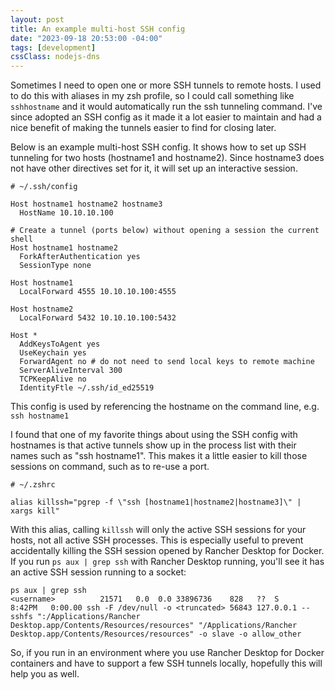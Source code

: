 ```yaml
---
layout: post
title: An example multi-host SSH config
date: "2023-09-18 20:53:00 -04:00"
tags: [development]
cssClass: nodejs-dns
---
```


Sometimes I need to open one or more SSH tunnels to remote hosts. I used to do this with aliases in my zsh profile, so I could call something like `sshhostname` and it would automatically run the ssh tunneling command. I've since adopted an SSH config as it made it a lot easier to maintain and had a nice benefit of making the tunnels easier to find for closing later.

Below is an example multi-host SSH config. It shows how to set up SSH tunneling for two hosts (hostname1 and hostname2). Since hostname3 does not have other directives set for it, it will set up an interactive session.

```
# ~/.ssh/config

Host hostname1 hostname2 hostname3
  HostName 10.10.10.100

# Create a tunnel (ports below) without opening a session the current shell
Host hostname1 hostname2
  ForkAfterAuthentication yes
  SessionType none

Host hostname1
  LocalForward 4555 10.10.10.100:4555

Host hostname2
  LocalForward 5432 10.10.10.100:5432

Host *
  AddKeysToAgent yes
  UseKeychain yes
  ForwardAgent no # do not need to send local keys to remote machine
  ServerAliveInterval 300
  TCPKeepAlive no
  IdentityFtle ~/.ssh/id_ed25519
```

This config is used by referencing the hostname on the command line, e.g. `ssh hostname1`

I found that one of my favorite things about using the SSH config with hostnames is that active tunnels show up in the process list with their names such as "ssh hostname1". This makes it a little easier to kill those sessions on command, such as to re-use a port.

```
# ~/.zshrc

alias killssh="pgrep -f \"ssh [hostname1|hostname2|hostname3]\" | xargs kill"
```

With this alias, calling `killssh` will only the active SSH sessions for your hosts, not all active SSH processes. This is especially useful to prevent accidentally killing the SSH session opened by Rancher Desktop for Docker. If you run `ps aux | grep ssh` with Rancher Desktop running, you'll see it has an active SSH session running to a socket:

```
ps aux | grep ssh
<username>          21571   0.0  0.0 33896736    828   ??  S     8:42PM   0:00.00 ssh -F /dev/null -o <truncated> 56843 127.0.0.1 -- sshfs ":/Applications/Rancher Desktop.app/Contents/Resources/resources" "/Applications/Rancher Desktop.app/Contents/Resources/resources" -o slave -o allow_other
```

So, if you run in an environment where you use Rancher Desktop for Docker containers and have to support a few SSH tunnels locally, hopefully this will help you as well.
